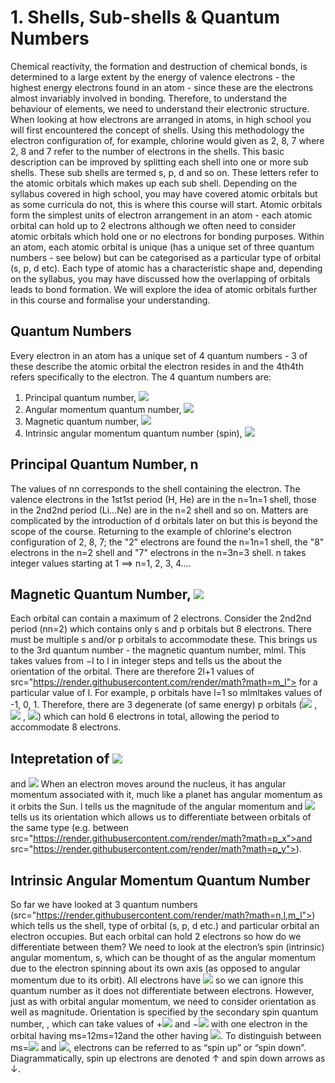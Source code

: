 # 1. Shells, Sub-shells & Quantum Numbers

Chemical reactivity, the formation and destruction of chemical bonds, is determined to a large extent by the energy of valence electrons - the highest energy electrons found in an atom - since these are the electrons almost invariably involved in bonding. Therefore, to understand the behaviour of elements, we need to understand their electronic structure.
When looking at how electrons are arranged in atoms, in high school you will first encountered the concept of shells. Using this methodology the electron configuration of, for example, chlorine would given as 2, 8, 7 where 2, 8 and 7 refer to the number of electrons in the shells.
This basic description can be improved by splitting each shell into one or more sub shells. These sub shells are termed s, p, d and so on. These letters refer to the atomic orbitals which makes up each sub shell. Depending on the syllabus covered in high school, you may have covered atomic orbitals but as some curricula do not, this is where this course will start. 
Atomic orbitals form the simplest units of electron arrangement in an atom - each atomic orbital can hold up to 2 electrons although we often need to consider atomic orbitals which hold one or no electrons for bonding purposes. Within an atom, each atomic orbital is unique (has a unique set of three quantum numbers - see below) but can be categorised as a particular type of orbital (s, p, d etc). 
Each type of atomic has a characteristic shape and, depending on the syllabus, you may have discussed how the overlapping of orbitals leads to bond formation. We will explore the idea of atomic orbitals further in this course and formalise your understanding. 

## Quantum Numbers 
Every electron in an atom has a unique set of 4 quantum numbers - 3 of these describe the atomic orbital the electron resides in and the 4th4th refers specifically to the electron. 
The 4 quantum numbers are:
1. Principal quantum number, <img src="https://render.githubusercontent.com/render/math?math=n">
2. Angular momentum quantum number, <img src="https://render.githubusercontent.com/render/math?math=l">
3. Magnetic quantum number, <img src="https://render.githubusercontent.com/render/math?math=m_l">
4. Intrinsic angular momentum quantum number (spin), <img src="https://render.githubusercontent.com/render/math?math=m_s">

 

## Principal Quantum Number, n
The values of nn corresponds to the shell containing the electron. The valence electrons in the 1st1st period (H, He) are in the n=1n=1 shell, those in the 2nd2nd period (Li…Ne) are in the n=2 shell and so on. Matters are complicated by the introduction of d orbitals later on but this is beyond the scope of the course. 
Returning to the example of chlorine's electron configuration of 2, 8, 7; the "2" electrons are found the n=1n=1 shell, the "8" electrons in the n=2 shell and "7" electrons in the n=3n=3 shell.
n takes integer values starting at 1 ⟹ n=1, 2, 3, 4….

## Magnetic Quantum Number, <img src="https://render.githubusercontent.com/render/math?math=m_l">
Each orbital can contain a maximum of 2 electrons. Consider the 2nd2nd period (nn=2) which contains only s and p orbitals but 8 electrons. There must be multiple s and/or p orbitals to accommodate these.
This brings us to the 3rd quantum number - the magnetic quantum number, mlml. This takes values from −l to l in integer steps and tells us the about the orientation of the orbital. There are therefore 2l+1 values of src="https://render.githubusercontent.com/render/math?math=m_l"> for a particular value of l. 
For example, p orbitals have l=1 so mlmltakes values of -1, 0, 1. Therefore, there are 3 degenerate (of same energy) p orbitals (<img src="https://render.githubusercontent.com/render/math?math=p_x">
, <img src="https://render.githubusercontent.com/render/math?math=p_y">
, <img src="https://render.githubusercontent.com/render/math?math=p_z">) which can hold 6 electrons in total, allowing the period to accommodate 8 electrons. 
 
## Intepretation of <img src="https://render.githubusercontent.com/render/math?math=l">
 and <img src="https://render.githubusercontent.com/render/math?math=m_l">
When an electron moves around the nucleus, it has angular momentum associated with it, much like a planet has angular momentum as it orbits the Sun. l tells us the magnitude of the angular momentum and <img src="https://render.githubusercontent.com/render/math?math=m_l">
 tells us its orientation which allows us to differentiate between orbitals of the same type (e.g. between src="https://render.githubusercontent.com/render/math?math=p_x">and src="https://render.githubusercontent.com/render/math?math=p_y">). 
 
## Intrinsic Angular Momentum Quantum Number
So far we have looked at 3 quantum numbers (src="https://render.githubusercontent.com/render/math?math=n,l,m_l">) which tells us the shell, type of orbital (s, p, d etc.) and particular orbital an electron occupies. But each orbital can hold 2 electrons so how do we differentiate between them? 
We need to look at the electron’s spin (intrinsic) angular momentum, s, which can be thought of as the angular momentum due to the electron spinning about its own axis (as opposed to angular momentum due to its orbit). All electrons have <img src="https://render.githubusercontent.com/render/math?math=s=\frac{1}{2}">
so we can ignore this quantum number as it does not differentiate between electrons. 
However, just as with orbital angular momentum, we need to consider orientation as well as magnitude. Orientation is specified by the secondary spin quantum number, , which can take values of +<img src="https://render.githubusercontent.com/render/math?math=frac{1}{2}"> and −<img src="https://render.githubusercontent.com/render/math?math=frac{1}{2}"> with one electron in the orbital having ms=12ms=12and the other having <img src="https://render.githubusercontent.com/render/math?math=m_s=-\frac{1}{2}">. 
To distinguish between ms=<img src="https://render.githubusercontent.com/render/math?math=m_s=\frac{1}{2}"> and <img src="https://render.githubusercontent.com/render/math?math=m_s=\frac{1}{2}">, electrons can be referred to as “spin up” or “spin down”. Diagrammatically, spin up electrons are denoted ↑ and spin down arrows as ↓.






